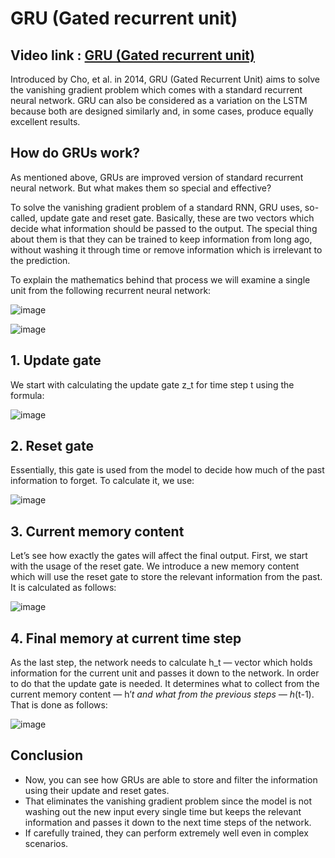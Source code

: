 # GRU (Gated recurrent unit)

## Video link : [GRU (Gated recurrent unit)]()

 Introduced by Cho, et al. in 2014, GRU (Gated Recurrent Unit) aims to solve the vanishing gradient problem which comes with a standard recurrent neural network. GRU can also be considered as a variation on the LSTM because both are designed similarly and, in some cases, produce equally excellent results.
 
## How do GRUs work?

As mentioned above, GRUs are improved version of standard recurrent neural network. But what makes them so special and effective?

To solve the vanishing gradient problem of a standard RNN, GRU uses, so-called, update gate and reset gate. Basically, these are two vectors which decide what information should be passed to the output. The special thing about them is that they can be trained to keep information from long ago, without washing it through time or remove information which is irrelevant to the prediction.

To explain the mathematics behind that process we will examine a single unit from the following recurrent neural network:

![image](https://user-images.githubusercontent.com/63282184/143872552-6bddbed6-a8d3-4d53-8acf-5b90eaa0a566.png)

![image](https://user-images.githubusercontent.com/63282184/143872590-1e2c2c7a-6158-4b5f-b1e2-e9c0e5ea86d7.png)

## 1. Update gate
We start with calculating the update gate z_t for time step t using the formula:

![image](https://user-images.githubusercontent.com/63282184/143872667-9afa8793-0c60-42a1-8f21-39b56c52532c.png)


## 2. Reset gate
Essentially, this gate is used from the model to decide how much of the past information to forget. To calculate it, we use:

![image](https://user-images.githubusercontent.com/63282184/143872741-835ed6fe-be09-45f1-a027-2b636f46be84.png)

## 3. Current memory content
Let’s see how exactly the gates will affect the final output. First, we start with the usage of the reset gate. We introduce a new memory content which will use the reset gate to store the relevant information from the past. It is calculated as follows:

![image](https://user-images.githubusercontent.com/63282184/143872815-ff5455fa-4b42-4221-b536-f486b27f4f1d.png)

## 4. Final memory at current time step
As the last step, the network needs to calculate h_t — vector which holds information for the current unit and passes it down to the network. In order to do that the update gate is needed. It determines what to collect from the current memory content — h’_t and what from the previous steps — h_(t-1). That is done as follows:

![image](https://user-images.githubusercontent.com/63282184/143872884-0b90d28f-c9ca-4e0a-ba21-a2fb35f86884.png)



## Conclusion 

- Now, you can see how GRUs are able to store and filter the information using their update and reset gates.
-  That eliminates the vanishing gradient problem since the model is not washing out the new input every single time but keeps the relevant information and passes it down to the next time steps of the network. 
-  If carefully trained, they can perform extremely well even in complex scenarios.
